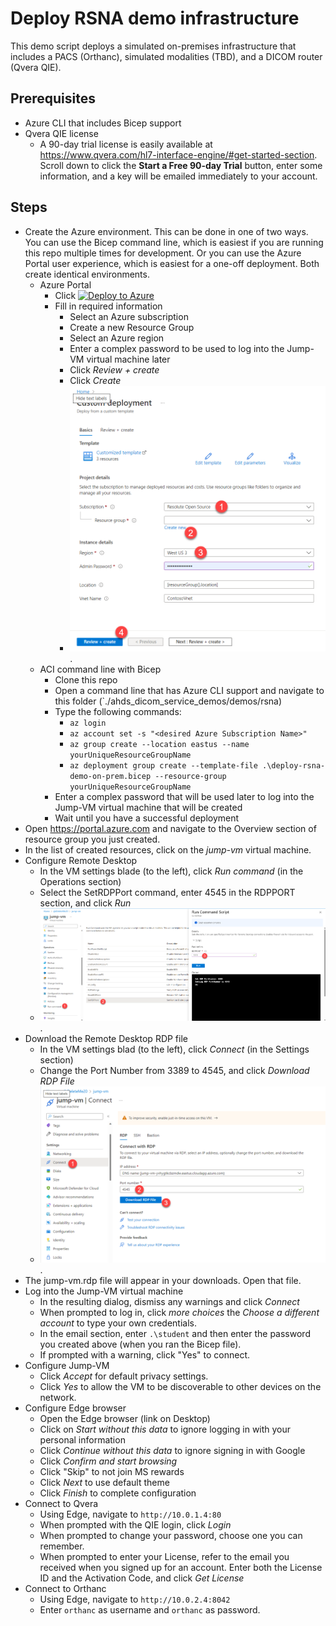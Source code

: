 # Deploy RSNA demo infrastructure
This demo script deploys a simulated on-premises infrastructure that includes a PACS (Orthanc), simulated modalities (TBD), and a DICOM router (Qvera QIE).

## Prerequisites
- Azure CLI that includes Bicep support
- Qvera QIE license
  - A 90-day trial license is easily available at https://www.qvera.com/hl7-interface-engine/#get-started-section. Scroll down to click the **Start a Free 90-day Trial** button, enter some information, and a key will be emailed immediately to your account.

## Steps
- Create the Azure environment. This can be done in one of two ways. You can use the Bicep command line, which is easiest if you are running this repo multiple times for development. Or you can use the Azure Portal user experience, which is easiest for a one-off deployment. Both create identical environments.
  - Azure Portal
    - Click [![Deploy to Azure](https://aka.ms/deploytoazurebutton)](https://portal.azure.com/#create/Microsoft.Template/uri/https%3A%2F%2Fraw.githubusercontent.com%2FStevenBorg%2Fahds_dicom_service_demos%2Fmain%2Fdemos%2Frsna%2Fdeploy-rsna-demo-on-prem.json)
    - Fill in required information
      - Select an Azure subscription
      - Create a new Resource Group
      - Select an Azure region 
      - Enter a complex password to be used to log into the Jump-VM virtual machine later
      - Click *Review + create*
      - Click *Create*
      - ![Steps to deploy using the Portal](../../readme-images/steps-deploy-infra-using-portal.png "Steps to deploy using the Portal").
  - ACI command line with Bicep
    - Clone this repo
    - Open a command line that has Azure CLI support and navigate to this folder (`./ahds_dicom_service_demos/demos/rsna)
    - Type the following commands:
      - `az login`
      - `az account set -s "<desired Azure Subscription Name>"  `
      - `az group create --location eastus --name yourUniqueResourceGroupName `
      - `az deployment group create --template-file .\deploy-rsna-demo-on-prem.bicep --resource-group yourUniqueResourceGroupName`
    - Enter a complex password that will be used later to log into the Jump-VM virtual machine that will be created
    - Wait until you have a successful deployment
- Open https://portal.azure.com and navigate to the Overview section of resource group you just created.
- In the list of created resources, click on the *jump-vm* virtual machine.
- Configure Remote Desktop
  - In the VM settings blade (to the left), click *Run command* (in the Operations section)
  - Select the SetRDPPort command, enter 4545 in the RDPPORT section, and click *Run*
  - ![Steps to configure RDPPort](../../readme-images/steps-set-rdp-port.png "Steps to configure RDPPort").
- Download the Remote Desktop RDP file
  - In the VM settings blad (to the left), click *Connect* (in the Settings section)
  - Change the Port Number from 3389 to 4545, and click *Download RDP File*
  - ![Steps to download RDP file](../../readme-images/steps-download-rdp-file.png "Steps to download RDP file").
- The jump-vm.rdp file will appear in your downloads. Open that file.
- Log into the Jump-VM virtual machine
  - In the resulting dialog, dismiss any warnings and click *Connect*
  - When prompted to log in, click *more choices* the *Choose a different account* to type your own credentials.
  - In the email section, enter `.\student` and then enter the password you created above (when you ran the Bicep file).
  - If prompted with a warning, click "Yes" to connect.
- Configure Jump-VM
  - Click *Accept* for default privacy settings.
  - Click *Yes* to allow the VM to be discoverable to other devices on the network.
- Configure Edge browser
  - Open the Edge browser (link on Desktop)
  - Click on *Start without this data* to ignore logging in with your personal information
  - Click *Continue without this data* to ignore signing in with Google
  - Click *Confirm and start browsing*
  - Click "Skip" to not join MS rewards
  - Click *Next* to use default theme
  - Click *Finish* to complete configuration
- Connect to Qvera
  - Using Edge, navigate to `http://10.0.1.4:80` 
  - When prompted with the QIE login, click *Login*
  - When prompted to change your password, choose one you can remember.
  - When prompted to enter your License, refer to the email you received when you signed up for an account. Enter both the License ID and the Activation Code, and click *Get License*
- Connect to Orthanc
  - Using Edge, navigate to `http://10.0.2.4:8042` 
  - Enter `orthanc` as username and `orthanc` as password.